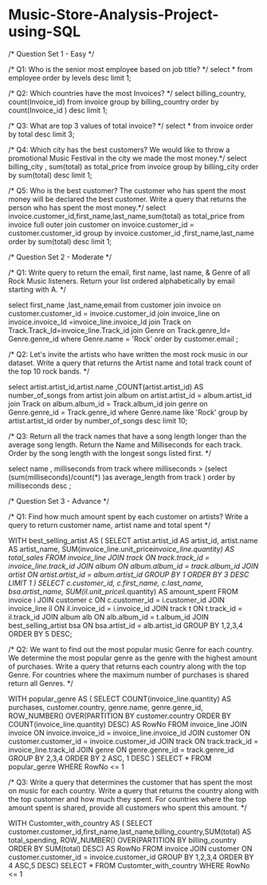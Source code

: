 # Music-Store-Analysis-Project-using-SQL


/*	Question Set 1 - Easy */

/* Q1: Who is the senior most employee based on job title? */
select * from employee order by levels desc limit 1;

/* Q2: Which countries have the most Invoices? */
select billing_country, count(Invoice_id) from invoice group by billing_country order by 
count(Invoice_id ) desc limit 1;

/* Q3: What are top 3 values of total invoice? */
select * from invoice order by total desc limit 3;

/* Q4: Which city has the best customers? We would like to throw a promotional Music Festival 
in the city we made the most money.*/
select billing_city , sum(total) as total_price from invoice group by billing_city order by 
sum(total) desc limit 1;

/* Q5: Who is the best customer? The customer who has spent the most money will be declared 
the best customer. 
Write a query that returns the person who has spent the most money.*/
select invoice.customer_id,first_name,last_name,sum(total) as total_price from invoice full outer join 
customer on invoice.customer_id = customer.customer_id group by invoice.customer_id ,first_name,last_name
order by sum(total) desc limit 1;


/* Question Set 2 - Moderate */

/* Q1: Write query to return the email, first name, last name, & Genre of all Rock Music listeners.
Return your list ordered alphabetically by email starting with A. */

select first_name ,last_name,email from customer join invoice on
customer.customer_id = invoice.customer_id
join invoice_line on invoice.invoice_Id =invoice_line.invoice_Id 
join Track on Track.Track_Id=invoice_line.Track_id join Genre on Track.genre_Id= Genre.genre_id
where Genre.name = 'Rock' order by customer.email ;

/* Q2: Let's invite the artists who have written the most rock music in our dataset. 
Write a query that returns the Artist name and total track count of the top 10 rock bands. */

select artist.artist_id,artist.name ,COUNT(artist.artist_id) AS number_of_songs 
from  artist
join  album on artist.artist_id = album.artist_id 
join Track on  album.album_id = Track.album_id 
join genre on Genre.genre_id =  Track.genre_id 
where Genre.name like 'Rock' 
group by artist.artist_id order by number_of_songs desc limit 10;

/* Q3: Return all the track names that have a song length longer than the average song length. 
Return the Name and Milliseconds for each track. Order by the song length with 
the longest songs listed first. */

select name , milliseconds from track where milliseconds > (select  (sum(milliseconds)/count(*) )as average_length 
from track ) order by  milliseconds desc ;

/* Question Set 3 - Advance */

/* Q1: Find how much amount spent by each customer on artists? Write a query to return customer name, artist name and total spent */

WITH best_selling_artist AS (
	SELECT artist.artist_id AS artist_id, artist.name AS artist_name, SUM(invoice_line.unit_price*invoice_line.quantity) AS total_sales
	FROM invoice_line
	JOIN track ON track.track_id = invoice_line.track_id
	JOIN album ON album.album_id = track.album_id
	JOIN artist ON artist.artist_id = album.artist_id
	GROUP BY 1
	ORDER BY 3 DESC
	LIMIT 1
)
SELECT c.customer_id, c.first_name, c.last_name, bsa.artist_name, SUM(il.unit_price*il.quantity) AS amount_spent
FROM invoice i
JOIN customer c ON c.customer_id = i.customer_id
JOIN invoice_line il ON il.invoice_id = i.invoice_id
JOIN track t ON t.track_id = il.track_id
JOIN album alb ON alb.album_id = t.album_id
JOIN best_selling_artist bsa ON bsa.artist_id = alb.artist_id
GROUP BY 1,2,3,4
ORDER BY 5 DESC;


/* Q2: We want to find out the most popular music Genre for each country. We determine the most popular genre as the genre 
with the highest amount of purchases. Write a query that returns each country along with the top Genre. For countries where 
the maximum number of purchases is shared return all Genres. */

WITH popular_genre AS 
(
    SELECT COUNT(invoice_line.quantity) AS purchases, customer.country, genre.name, genre.genre_id, 
	ROW_NUMBER() OVER(PARTITION BY customer.country ORDER BY COUNT(invoice_line.quantity) DESC) AS RowNo 
    FROM invoice_line 
	JOIN invoice ON invoice.invoice_id = invoice_line.invoice_id
	JOIN customer ON customer.customer_id = invoice.customer_id
	JOIN track ON track.track_id = invoice_line.track_id
	JOIN genre ON genre.genre_id = track.genre_id
	GROUP BY 2,3,4
	ORDER BY 2 ASC, 1 DESC
)
SELECT * FROM popular_genre WHERE RowNo <= 1

/* Q3: Write a query that determines the customer that has spent the most on music for each country. 
Write a query that returns the country along with the top customer and how much they spent. 
For countries where the top amount spent is shared, provide all customers who spent this amount. */


WITH Customter_with_country AS (
		SELECT customer.customer_id,first_name,last_name,billing_country,SUM(total) AS total_spending,
	    ROW_NUMBER() OVER(PARTITION BY billing_country ORDER BY SUM(total) DESC) AS RowNo 
		FROM invoice
		JOIN customer ON customer.customer_id = invoice.customer_id
		GROUP BY 1,2,3,4
		ORDER BY 4 ASC,5 DESC)
SELECT * FROM Customter_with_country WHERE RowNo <= 1



